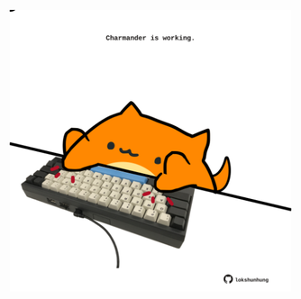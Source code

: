 <!-- built at 26/10/2024, 17:00:47 UTC -->
<p align="center">
  <img width="500" height="500" src="./ReadmeImage.svg">
</p>
